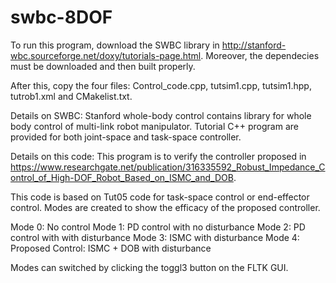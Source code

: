 # swbc-8DOF

To run this program, download the SWBC library in http://stanford-wbc.sourceforge.net/doxy/tutorials-page.html. Moreover, the dependecies must be downloaded and then built properly.

After this, copy the four files: Control_code.cpp, tutsim1.cpp, tutsim1.hpp, tutrob1.xml and CMakelist.txt.

Details on SWBC: Stanford whole-body control contains library for whole body control of multi-link robot manipulator. Tutorial C++ program are provided for both joint-space and task-space controller.

Details on this code: This program is to verify the controller proposed in https://www.researchgate.net/publication/316335592_Robust_Impedance_Control_of_High-DOF_Robot_Based_on_ISMC_and_DOB.

This code is based on Tut05 code for task-space control or end-effector control. Modes are created to show the efficacy of the proposed controller.

Mode 0: No control Mode 1: PD control with no disturbance Mode 2: PD control with with disturbance Mode 3: ISMC with disturbance Mode 4: Proposed Control: ISMC + DOB with disturbance

Modes can switched by clicking the toggl3 button on the FLTK GUI.

